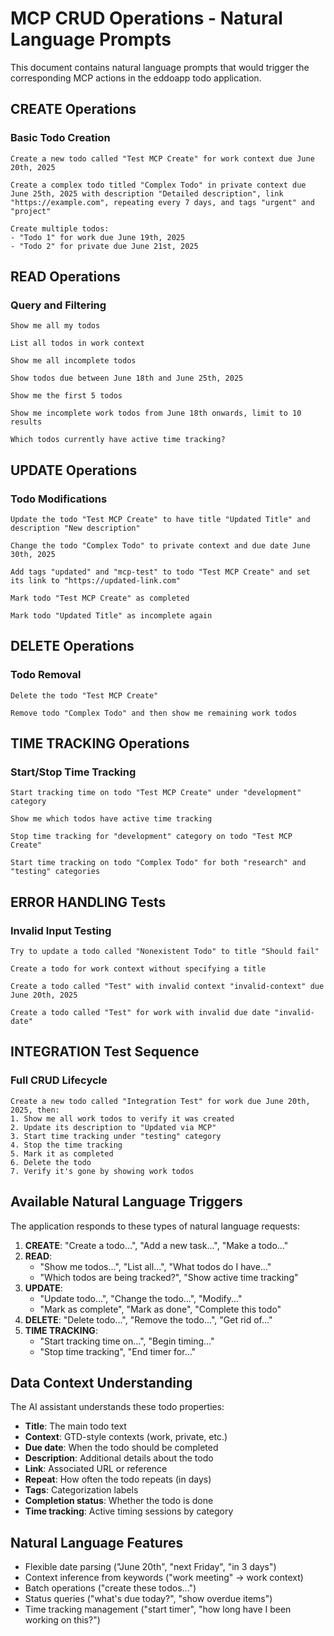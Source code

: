 # MCP CRUD Operations - Natural Language Prompts

This document contains natural language prompts that would trigger the corresponding MCP actions in the eddoapp todo application.

## CREATE Operations

### Basic Todo Creation
```
Create a new todo called "Test MCP Create" for work context due June 20th, 2025

Create a complex todo titled "Complex Todo" in private context due June 25th, 2025 with description "Detailed description", link "https://example.com", repeating every 7 days, and tags "urgent" and "project"

Create multiple todos:
- "Todo 1" for work due June 19th, 2025
- "Todo 2" for private due June 21st, 2025
```

## READ Operations

### Query and Filtering
```
Show me all my todos

List all todos in work context

Show me all incomplete todos

Show todos due between June 18th and June 25th, 2025

Show me the first 5 todos

Show me incomplete work todos from June 18th onwards, limit to 10 results

Which todos currently have active time tracking?
```

## UPDATE Operations

### Todo Modifications
```
Update the todo "Test MCP Create" to have title "Updated Title" and description "New description"

Change the todo "Complex Todo" to private context and due date June 30th, 2025

Add tags "updated" and "mcp-test" to todo "Test MCP Create" and set its link to "https://updated-link.com"

Mark todo "Test MCP Create" as completed

Mark todo "Updated Title" as incomplete again
```

## DELETE Operations

### Todo Removal
```
Delete the todo "Test MCP Create"

Remove todo "Complex Todo" and then show me remaining work todos
```

## TIME TRACKING Operations

### Start/Stop Time Tracking
```
Start tracking time on todo "Test MCP Create" under "development" category

Show me which todos have active time tracking

Stop time tracking for "development" category on todo "Test MCP Create"

Start time tracking on todo "Complex Todo" for both "research" and "testing" categories
```

## ERROR HANDLING Tests

### Invalid Input Testing
```
Try to update a todo called "Nonexistent Todo" to title "Should fail"

Create a todo for work context without specifying a title

Create a todo called "Test" with invalid context "invalid-context" due June 20th, 2025

Create a todo called "Test" for work with invalid due date "invalid-date"
```

## INTEGRATION Test Sequence

### Full CRUD Lifecycle
```
Create a new todo called "Integration Test" for work due June 20th, 2025, then:
1. Show me all work todos to verify it was created
2. Update its description to "Updated via MCP"
3. Start time tracking under "testing" category
4. Stop the time tracking
5. Mark it as completed
6. Delete the todo
7. Verify it's gone by showing work todos
```

## Available Natural Language Triggers

The application responds to these types of natural language requests:

1. **CREATE**: "Create a todo...", "Add a new task...", "Make a todo..."
2. **READ**: 
   - "Show me todos...", "List all...", "What todos do I have..."
   - "Which todos are being tracked?", "Show active time tracking"
3. **UPDATE**: 
   - "Update todo...", "Change the todo...", "Modify..."
   - "Mark as complete", "Mark as done", "Complete this todo"
4. **DELETE**: "Delete todo...", "Remove the todo...", "Get rid of..."
5. **TIME TRACKING**: 
   - "Start tracking time on...", "Begin timing..."
   - "Stop time tracking", "End timer for..."

## Data Context Understanding

The AI assistant understands these todo properties:
- **Title**: The main todo text
- **Context**: GTD-style contexts (work, private, etc.)
- **Due date**: When the todo should be completed
- **Description**: Additional details about the todo
- **Link**: Associated URL or reference
- **Repeat**: How often the todo repeats (in days)
- **Tags**: Categorization labels
- **Completion status**: Whether the todo is done
- **Time tracking**: Active timing sessions by category

## Natural Language Features

- Flexible date parsing ("June 20th", "next Friday", "in 3 days")
- Context inference from keywords ("work meeting" → work context)
- Batch operations ("create these todos...")
- Status queries ("what's due today?", "show overdue items")
- Time tracking management ("start timer", "how long have I been working on this?")